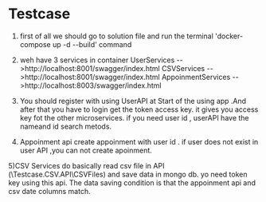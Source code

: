 # Testcase

1) first of all we should go to solution file and run the terminal 'docker-compose up -d --build' command 

2) weh have 3 services in container
UserServices -->http://localhost:8001/swagger/index.html
CSVServices -->http://localhost:8001/swagger/index.html
AppoinmentServices -->http://localhost:8003/swagger/index.html

3) You should register with using UserAPI at Start of the using app .And after that you have to login get the token access key. it gives you access key fot the other microservices.
if you need user id , userAPI have the nameand id search metods.

4) Appoinment api create appoinment with user id .
if user does not exist in user API ,you can not create apoinment.

5)CSV Services do basically read csv file in API (\Testcase.CSV.API\CSVFiles\) and save data in mongo db. yo need token key using this api.
The data saving condition is that the appoinment api and csv date columns match. 
